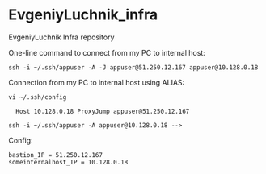 # EvgeniyLuchnik_infra
EvgeniyLuchnik Infra repository

One-line command to connect from my PC to internal host:

    ssh -i ~/.ssh/appuser -A -J appuser@51.250.12.167 appuser@10.128.0.18

Connection from my PC to internal host using ALIAS:

    vi ~/.ssh/config

      Host 10.128.0.18 ProxyJump appuser@51.250.12.167

    ssh -i ~/.ssh/appuser -A appuser@10.128.0.18 -->

Config:

    bastion_IP = 51.250.12.167
    someinternalhost_IP = 10.128.0.18
